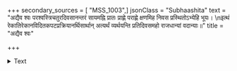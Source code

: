 +++
secondary_sources = [ "MSS_1003",]
jsonClass = "Subhaashita"
text = "अद्यैव श्वः परश्वस्त्रिचतुरदिवसानन्तरं सायमह्नि प्रातः प्राह्णे पराह्णे क्षणमिह निवस प्रस्थितोऽभ्येहि भूयः।  \nइत्थं रेकातिरेकानविदितकपटप्रक्रियानर्थिसार्थान् अत्यर्थं व्यर्थयन्ति प्रतिदिवसमहो राजधान्यां वदान्याः॥"
title = "अद्यैव श्वः"

+++

<details><summary>Text</summary>

अद्यैव श्वः परश्वस्त्रिचतुरदिवसानन्तरं सायमह्नि प्रातः प्राह्णे पराह्णे क्षणमिह निवस प्रस्थितोऽभ्येहि भूयः।  
इत्थं रेकातिरेकानविदितकपटप्रक्रियानर्थिसार्थान् अत्यर्थं व्यर्थयन्ति प्रतिदिवसमहो राजधान्यां वदान्याः॥
</details>

